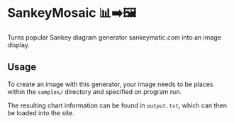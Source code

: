 # SankeyMosaic 📊➡️🖼️

Turns popular Sankey diagram generator sankeymatic.com into an image display.

## Usage

To create an image with this generator, your image needs to be places within the `samples/` directory and specified on program run.

The resulting chart information can be found in `output.txt`, which can then be loaded into the site.
